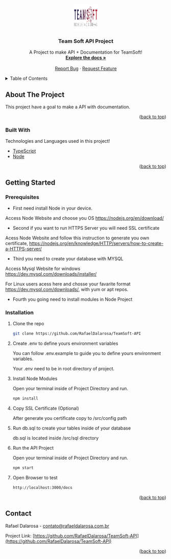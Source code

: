 <div id="top"></div>

<!-- PROJECT LOGO -->
<br />
<div align="center">
  <a href="https://github.com/RafaelDalarosa/TeamSoft-API">
    <img src="images/logo.png" alt="Logo" width="80" height="80">
  </a>

  <h3 align="center">Team Soft API Project</h3>

  <p align="center">
    A Project to make API + Documentation for TeamSoft!
    <br />
    <a href="https://github.com/RafaelDalarosa/TeamSoft-API"><strong>Explore the docs »</strong></a>
    <br />
    <br />
    <a href="https://github.com/RafaelDalarosa/TeamSoft-API/issues">Report Bug</a>
    ·
    <a href="https://github.com/RafaelDalarosa/TeamSoft-API/issues">Request Feature</a>
  </p>
</div>



<!-- TABLE OF CONTENTS -->
<details>
  <summary>Table of Contents</summary>
  <ol>
    <li>
      <a href="#about-the-project">About The Project</a>
      <ul>
        <li><a href="#built-with">Built With</a></li>
      </ul>
    </li>
    <li>
      <a href="#getting-started">Getting Started</a>
      <ul>
        <li><a href="#prerequisites">Prerequisites</a></li>
        <li><a href="#installation">Installation</a></li>
      </ul>
    </li>
    <li><a href="#contact">Contact</a></li>
  </ol>
</details>



<!-- ABOUT THE PROJECT -->
## About The Project

This project have a goal to make a API with documentation.

<p align="right">(<a href="#top">back to top</a>)</p>



### Built With

Technologies and Languages used in this project!

* [TypeScript](https://www.typescriptlang.org/)
* [Node](https://nodejs.org/en/)

<p align="right">(<a href="#top">back to top</a>)</p>



<!-- GETTING STARTED -->
## Getting Started

### Prerequisites

- First need install Node in your device.

Access Node Website and choose you OS https://nodejs.org/en/download/

- Second if you want to run HTTPS Server you will need SSL certificate

Acess Node Website and follow this instruction to generate you own certificate,
https://nodejs.org/en/knowledge/HTTP/servers/how-to-create-a-HTTPS-server/

- Third you need to create your database with MYSQL

Access Mysql Website for windows https://dev.mysql.com/downloads/installer/

For Linux users acess here and chosse your favarite format https://dev.mysql.com/downloads/,
with yum or apt repos.

- Fourth you going need to install modules in Node Project

### Installation

1. Clone the repo

   ```sh
   git clone https://github.com/RafaelDalarosa/TeamSoft-API
   ```
2. Create .env to define yours environment variables
   
   You can follow .env.example to guide you to define yours environment variables.

   Your .env need to be in root directory of project.

3.  Install Node Modules

    Open your terminal inside of Project Directory and run.

    ```sh
    npm install
    ```
4. Copy SSL Certificate (Optional)

   After generate you certificate copy to /src/config path

5. Run db.sql to create your tables inside of your database

   db.sql is located inside /src/sql directory

6. Run the API Project

    Open your terminal inside of Project Directory and run.

   ```sh
   npm start
   ```

7. Open Browser to test

   ```sh
   http://localhost:3000/docs
   ```


<p align="right">(<a href="#top">back to top</a>)</p>

<!-- CONTACT -->
## Contact

Rafael Dalarosa - contato@rafaeldalarosa.com.br

Project Link: [https://github.com/RafaelDalarosa/TeamSoft-API](https://github.com/RafaelDalarosa/TeamSoft-API)

<p align="right">(<a href="#top">back to top</a>)</p>

